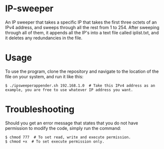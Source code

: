 # IP-sweeper

An IP sweeper that takes a specific IP that takes the first three octets of an IPv4 address, and sweeps through all the rest from 1 to 254. After sweeping through all of them, it appends all the IP's into a text file called iplist.txt, and it deletes any redundancies in the file.

# Usage 

To use the program, clone the repository and navigate to the location of the file on your system, and run it like this:
```
$ ./ipsweeperappender.sh 192.168.1.0  # Take this IPv4 address as an example, you are free to use whatever IP address you want.
```

# Troubleshooting

Should you get an error message that states that you do not have permission to modify the code, simply run the command:

```
$ chmod 777  # To set read, write and execute permission.
$ chmod +x  # To set execute permission only.
```

